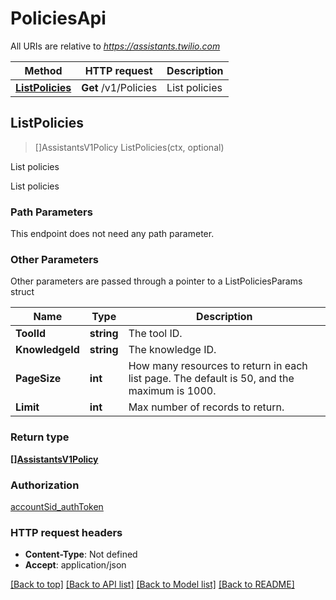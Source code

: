 # PoliciesApi

All URIs are relative to *https://assistants.twilio.com*

Method | HTTP request | Description
------------- | ------------- | -------------
[**ListPolicies**](PoliciesApi.md#ListPolicies) | **Get** /v1/Policies | List policies



## ListPolicies

> []AssistantsV1Policy ListPolicies(ctx, optional)

List policies

List policies

### Path Parameters

This endpoint does not need any path parameter.

### Other Parameters

Other parameters are passed through a pointer to a ListPoliciesParams struct


Name | Type | Description
------------- | ------------- | -------------
**ToolId** | **string** | The tool ID.
**KnowledgeId** | **string** | The knowledge ID.
**PageSize** | **int** | How many resources to return in each list page. The default is 50, and the maximum is 1000.
**Limit** | **int** | Max number of records to return.

### Return type

[**[]AssistantsV1Policy**](AssistantsV1Policy.md)

### Authorization

[accountSid_authToken](../README.md#accountSid_authToken)

### HTTP request headers

- **Content-Type**: Not defined
- **Accept**: application/json

[[Back to top]](#) [[Back to API list]](../README.md#documentation-for-api-endpoints)
[[Back to Model list]](../README.md#documentation-for-models)
[[Back to README]](../README.md)

